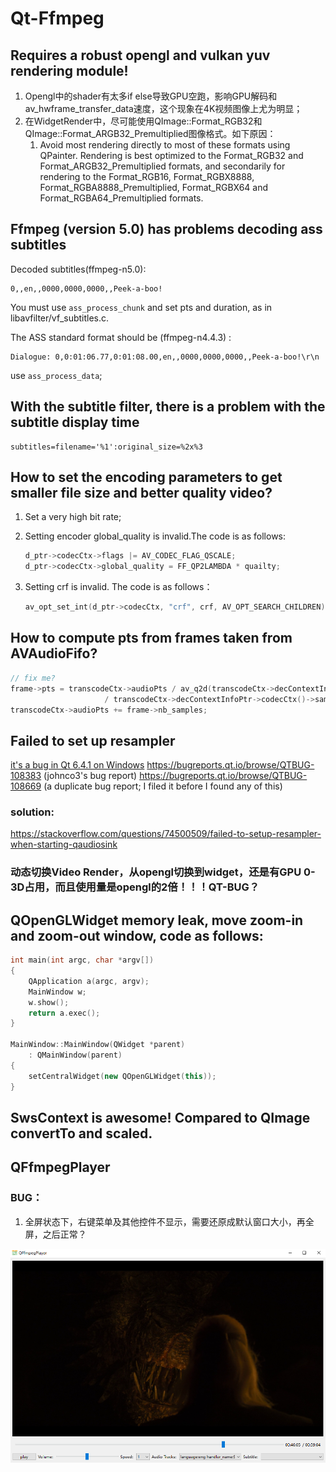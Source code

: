 # Qt-Ffmpeg

## Requires a robust opengl and vulkan yuv rendering module!

1. Opengl中的shader有太多if else导致GPU空跑，影响GPU解码和av_hwframe_transfer_data速度，这个现象在4K视频图像上尤为明显；
2. 在WidgetRender中，尽可能使用QImage::Format_RGB32和QImage::Format_ARGB32_Premultiplied图像格式。如下原因：
   1. Avoid most rendering directly to most of these formats using QPainter. Rendering is best optimized to the Format_RGB32  and Format_ARGB32_Premultiplied formats, and secondarily for rendering to the Format_RGB16, Format_RGBX8888,  Format_RGBA8888_Premultiplied, Format_RGBX64 and Format_RGBA64_Premultiplied formats.

## Ffmpeg (version 5.0) has problems decoding ass subtitles

Decoded subtitles(ffmpeg-n5.0):

```
0,,en,,0000,0000,0000,,Peek-a-boo!
```

You must use ```ass_process_chunk``` and set pts and duration, as in libavfilter/vf_subtitles.c.

The ASS standard format should be (ffmpeg-n4.4.3) :

```
Dialogue: 0,0:01:06.77,0:01:08.00,en,,0000,0000,0000,,Peek-a-boo!\r\n
```

use ```ass_process_data```;

## With the subtitle filter, there is a problem with the subtitle display time

```
subtitles=filename='%1':original_size=%2x%3
```

## How to set the encoding parameters to get smaller file size and better quality video?

1. Set a very high bit rate;
2. Setting encoder global_quality is invalid.The code is as follows:

   ```C++
   d_ptr->codecCtx->flags |= AV_CODEC_FLAG_QSCALE;
   d_ptr->codecCtx->global_quality = FF_QP2LAMBDA * quailty;
   ```
3. Setting crf is invalid. The code is as follows：

   ```C++
   av_opt_set_int(d_ptr->codecCtx, "crf", crf, AV_OPT_SEARCH_CHILDREN);
   ```

## How to compute pts from frames taken from AVAudioFifo?

```C++
// fix me?
frame->pts = transcodeCtx->audioPts / av_q2d(transcodeCtx->decContextInfoPtr->timebase())
                     / transcodeCtx->decContextInfoPtr->codecCtx()->sampleRate();
transcodeCtx->audioPts += frame->nb_samples;
```

## Failed to set up resampler
[it's a bug in Qt 6.4.1 on Windows](https://forum.qt.io/topic/140523/qt-6-x-error-message-qt-multimedia-audiooutput-failed-to-setup-resampler)
https://bugreports.qt.io/browse/QTBUG-108383 (johnco3's bug report)
https://bugreports.qt.io/browse/QTBUG-108669 (a duplicate bug report; I filed it before I found any of this) 
### solution:  
https://stackoverflow.com/questions/74500509/failed-to-setup-resampler-when-starting-qaudiosink

### 动态切换Video Render，从opengl切换到widget，还是有GPU 0-3D占用，而且使用量是opengl的2倍！！！QT-BUG？

## QOpenGLWidget memory leak, move zoom-in and zoom-out window, code as follows:

```C++
int main(int argc, char *argv[])
{
    QApplication a(argc, argv);
    MainWindow w;
    w.show();
    return a.exec();
}

MainWindow::MainWindow(QWidget *parent)
    : QMainWindow(parent)
{
    setCentralWidget(new QOpenGLWidget(this));
}

```

## SwsContext is awesome! Compared to QImage convertTo and scaled.

## QFfmpegPlayer
### BUG：
1. 全屏状态下，右键菜单及其他控件不显示，需要还原成默认窗口大小，再全屏，之后正常？  

<div align=center><img src="doc/player.png"></div>
